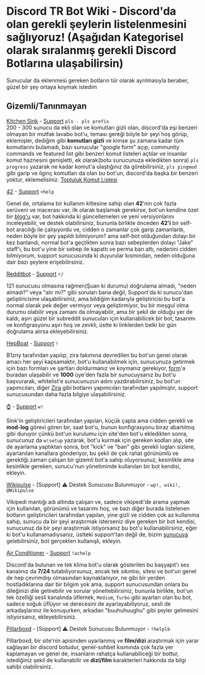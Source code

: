 # Discord TR Bot Wiki - Discord'da olan gerekli şeylerin listelenmesini sağlıyoruz! (Aşağıdan Kategorisel olarak sıralanmış gerekli Discord Botlarına ulaşabilirsin)
Sunucular da eklenmesi gereken botların tür olarak ayrılmasıyla beraber, güzel bir şey ortaya koymak istedim

## Gizemli/Tanınmayan

[Kitchen Sink](https://discord.com/oauth2/authorize?client_id=236726289665490944&scope=bot) - [Support](https://discord.gg/m2VkfaFAYj)   `pls - pls prefix`                                            
200 - 300 sunucu da ekli olan ve komutları gizli olan, discord'da eşi benzeri olmayan bir mutfak lavabo bot'u, teması gereği böyle bir şeyi hoş görüp, eklemişler, dediğim gibi __komutları gizli__ ve kimse şu zamana kadar tüm komutlarını bulamadı, bazı sunucular "google form" açıp, community commands ve featured list gibi benzeri komut listeleri açtılar ve insanlar komut haznesini genişletti, ek olarak(botu sunucunuza ekledikten sonra) `pls progress` yazarak ne kadar komut'a ulaştığınız da görebilirsiniz, `pls pingmod` gibi garip ve ilginç komutları da olan bu bot'un, discord'da başka bir benzeri yoktur, eklemelisiniz. [Topluluk Komut Listesi](https://docs.google.com/document/d/1NOwcwYn5uqcETbojVleyu80adNxuclUj0TTSWWLbOfs/edit#heading=h.mksknmwmz3te)

[42](http://42.rockett.space/join) - [Support](https://discord.com/invite/mcfU4Qtr)   `+help`  

Genel de, ortalama bir kullanım kitlesine sahip olan __42__'nin çok fazla serüveni ve macerası var, ilk olarak başlamak gerekirse, bot'un kendine özel bir [blog'u](https://42.rockett.space/) var, bot hakkında ki güncellemeleri ve yeni versiyonlarını inceleyebilir, ve destek olabilirsiniz, bununla birlikte önceden __42'i__ bir self-bot aracılığı ile çalışıyordu ve, cidden o zamanlar çok garip zamanlardı, neden böyle bir şey yapıldı bilmiyorum? ama self-bot olduğundan dolayı bir kez banlandı, normal bot'a geçtikten sonra bazı sebeplerden dolayı "Jake" staff'ı, bu bot'u yine bir sebep ile kapattı ve perma ban attı, nedenini cidden bilmiyorum, support sunucusunda ki duyurular kısmından, neden olduğuna dair bazı şeylere erişebilirsiniz.

[Redditbot](https://discord.com/oauth2/authorize?client_id=173203149203439616&scope=bot) - [Support](https://discord.com/invite/mcfU4Qtr)   `r/`

121 sunucusu olmasına rağmen(Şuan ki durumu) doğrulama almadı, "neden almadı?" veya "alır mı?" gibi soruları bana değil,  Support'da ki sunucu'dan geliştiricisine ulaşabilirsiniz, ama bildiğim kadarıyla geliştiricisi bu bot'a normal olarak pek değer vermiyor veya geliştirmiyor, bu bir meşgul olma durumu olabilir veya zamanı da olmayabilir, ama bir şekil de olduğu yer de kaldı, aşırı güzel bir subreddit sunucuları için kullanabilicek bir bot, tasarımı ve konfigrasyonu aşırı hoş ve zevkli, üstte ki linklerden belki bir gün doğrulama alırsa ekleyebilirsiniz.

[HepBoat](https://discord.com/oauth2/authorize?client_id=520047158104424488&scope=bot&permissions=8) - [Support](https://zira.ovh/support)   `!`

B1zny tarafından yapılıp, zira takımına devredilen bu bot'un genel olarak amacı her şeyi kapsamaktır, bot'u kullanabilmek için, sunucunuza getirmek için bazı formları ve şartları doldurmanız ve koymanız gerekiyor, [form](https://hep.gg/form-hbwhitelist/)'a buradan ulaşabilir ve **1000** üye'den fazla bir sunucuysanız bu bot'u başvurarak, whitelist'e sunucunuzun adını yazdırabilirsiniz, bu bot'un yapımcıları, diğer [Zira](https://zira.ovh/invite) gibi botların yapımcıları tarafından yapılmıştır, support sunucusundan daha fazla bilgiye ulaşabilirsiniz.

[⌚](https://sink.discord.bot/%E2%8C%9A) - [Support](https://discord.gg/m2VkfaFAYj)   `w!`

Sink'in geliştiricileri tarafından yapılan, küçük çapta ama cidden gerekli ve **mod-log** görevi gören bir, saat bot'u, bunun konfigrasyonu biraz abartılmış gibi duruyor çünkü bot'un kurulumu için site'den bot'u ekledikten sonra, sunucunuz da `w!setup` yazarak, bot'u kurmak için gereken kodları alıp, site de ayarlama yaptıktan sonra, bot "kick" ve "ban" gibi gerekli logları sizlere, ayarlanılan kanallara gönderiyor, bu şekil de çok rahat görünümlü ve gerektiği zaman çalışan bir gizemli bot'a sahip oluyorsunuz, kesinlikle ama kesinlikle gereken, sunucu'nun yönetiminde kullanılan bir bot kendisi, ekleyin. 

[Wikipulse](https://discordapp.com/oauth2/authorize?client_id=242191257202458624&scope=bot) - [Support] ⚠️ Destek Sunucusu Bulunmuyor - `wp!, wiki!, @Wikipulse`

Vikipedi mantığı adı altında çalışan ve, sadece vikipedi'de arama yapmak için kullanılan, görünümü ve tasarımı hoş, ve bazı diğer burada listelenen botların geliştiricileri tarafından yapılan, yine gizli ve cidden çok az kullanıma sahip, sunucu da bir şeyi araştırmak isterseniz diye gereken bir bot kendisi, sunucunuz da bir şeyi araştırmak istiyorsanız bu bot'u kullanabilirsiniz, eğer ki bot'u kullanamadıysanız, üstteki support'tan değil de, bizim [sunucuya](https://discord.gg/hgh7qgZ) gelebilirsiniz, bot gerçekten kullanışlı, ekleyin.

[Air Conditioner](https://discord.com/oauth2/authorize?client_id=735857612293275690&scope=bot&permissions=36818176) - [Support](https://discord.com/invite/8ZqctVY) `!achelp`

Discord'da bulunan ve tek klima bot'u olarak gösterilen bu başyapıt'ı ses kanalınız da __7/24__ tutabiliyorsunuz, ancak tek sıkıntısı, sitesi ve bot'un genel de hep çevrimdışı olmasından kaynaklanıyor, ne gibi bir yerden hostladıklarına dair bir bilgim yok ama, support sunucusundan onlara bu dileğinizi dile getirebilir ve sorular yöneltebilirsiniz, bununla birlikte, bot'un tek özelliği sesli kanalında üflemek, `Medium`, `Turbo` gibi ayarları olan bu bot, sadece soğuk üflüyor ve derecesini de ayarlayabiliyoruz, sesli de arkadaşlarınız ile konuşurken, arkadan "buuhuhuughu" gibi şeyler gelmesini istiyorsanız, ekleyebilirsiniz.

[Pillarboxd](https://discord.com/api/oauth2/authorize?client_id=581122842436042752&permissions=92160&scope=bot) - [Support] ⚠️ Destek Sunucusu Bulunmuyor - `!helplb`

Pillarboxd, bir site'nin apisinden uyarlanmış ve __film/dizi__ araştırmak için yarar sağlayan bir discord botudur, genel-sohbet kısmında çok fazla yer kaplamayan ve genel de, insanların rahatça kullanabiliceği bir bottur, istediğiniz şekil de kullanabilir ve __dizi/film__ karakterleri hakkında da bilgi sahibi olabilirsiniz.
